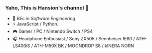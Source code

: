 ### Yaho, This is Hansion's channel 👋

- 🍻 _BEc in Software Engineering_
- ⚡ JavaScript / Python.
- 🎮 Gamer / PC / Nintendo Switch / PS4
- 🎧 Headphone Enthusiast / Sony ZX505 / Sennheiser IE80 / ATH-LS400iS / ATH-M50X BK / MOONDROP S8 / kINERA NORN
